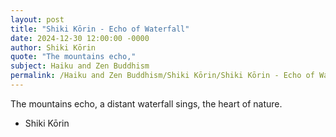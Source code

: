 ```yaml
---
layout: post
title: "Shiki Kōrin - Echo of Waterfall"
date: 2024-12-30 12:00:00 -0000
author: Shiki Kōrin
quote: "The mountains echo,"
subject: Haiku and Zen Buddhism
permalink: /Haiku and Zen Buddhism/Shiki Kōrin/Shiki Kōrin - Echo of Waterfall
---
```


The mountains echo,
a distant waterfall sings,
the heart of nature.

- Shiki Kōrin

